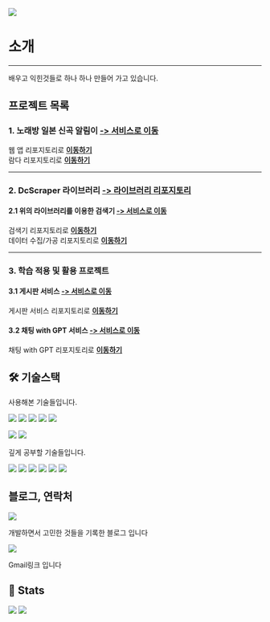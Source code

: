 ![](https://capsule-render.vercel.app/api?type=waving&color=91f48a&height=120&text=spiaminto's%20GitHub&animation=fadeIn&fontColor=4d4d4d&fontSize=50)

# 소개
---
배우고 익힌것들로 하나 하나 만들어 가고 있습니다.

## 프로젝트 목록
### 1. 노래방 일본 신곡 알림이 **[-> 서비스로 이동](https://jsongnoti.com)**   
웹 앱 리포지토리로 **[이동하기](https://github.com/spiaminto/JsongNoti-web)**   
람다 리포지토리로 **[이동하기](https://github.com/spiaminto/JsongNoti)**  

---
### 2. DcScraper 라이브러리 **[-> 라이브러리 리포지토리](https://github.com/spiaminto/DcScraper)**   
#### 2.1 위의 라이브러리를 이용한 검색기 **[-> 서비스로 이동](http://spia.ap-northeast-2.elasticbeanstalk.com/gitgallsearch)**     
검색기 리포지토리로 **[이동하기](https://github.com/spiaminto/GitGallSearch)**   
데이터 수집/가공 리포지토리로 **[이동하기](https://github.com/spiaminto/GitGallSearchBack)**

---
### 3. 학습 적용 및 활용 프로젝트
#### 3.1 게시판 서비스 **[-> 서비스로 이동](http://spia.ap-northeast-2.elasticbeanstalk.com/spiaboard/boards)**  
게시판 서비스 리포지토리로 **[이동하기](https://github.com/spiaminto/boardJpa)**  
#### 3.2 채팅 with GPT 서비스 **[-> 서비스로 이동](http://spia.ap-northeast-2.elasticbeanstalk.com/spiachat/lobby)**   
채팅 with GPT 리포지토리로 **[이동하기](https://github.com/spiaminto/spiaChat)**

## 🛠️ 기술스택
사용해본 기술들입니다.  
  
![](https://img.shields.io/badge/HTML-e34f26?style=flat-square&logo=HTML5&logoColor=white)
![](https://img.shields.io/badge/CSS-1592b6?style=flat-square&logo=CSS3&logoColor=white)
![](https://img.shields.io/badge/Bootstrap-795eb3?style=flat-square&logo=Bootstrap&logoColor=white)
![](https://img.shields.io/badge/Javascript-f7df1e?style=flat-square&logo=Javascript&logoColor=white)
![](https://img.shields.io/badge/Jquery-0769ad?style=flat-square&logo=Jquery&logoColor=white)  

![](https://img.shields.io/badge/ElasticBeanstalk-dd6d33?style=flat-square&logo=AmazonWebServices&logoColor=white) 
![](https://img.shields.io/badge/AWSLambda-ffba75?style=flat-square&logo=AWSLambda&logoColor=white) 

  
깊게 공부할 기술들입니다.  
  
![](https://img.shields.io/badge/Java-007396?style=flat-square&logo=Java&logoColor=white)
![](https://img.shields.io/badge/SpringBoot-6DB33F?style=flat-square&logo=Spring-Boot&logoColor=white) 
![](https://img.shields.io/badge/Thymeleaf-6D933F?style=flat-square&logo=Thymeleaf&logoColor=white) 
![](https://img.shields.io/badge/MySQL-4479A1?style=flat-square&logo=MySQL&logoColor=white) 
![](https://img.shields.io/badge/PostgreSQL-3776ab?style=flat-square&logo=PostgreSQL&logoColor=white)
![](https://img.shields.io/badge/AmazonAWS-FF7F00?style=flat-square&logo=AmazonWebServices&logoColor=white)

## 블로그, 연락처
[![](https://img.shields.io/badge/Tistory-000000?style=flat-square&logo=Tistory&logoColor=white&link=https://spiaminto.tistory.com/)](https://spiaminto.tistory.com/)
  
개발하면서 고민한 것들을 기록한 블로그 입니다

[![](https://img.shields.io/badge/Gmail-EA4335?style=flat-square&logo=Gmail&logoColor=white&link=mailto:spiaminto@gmail.com)](mailto:spiaminto@gmail.com)

Gmail링크 입니다

## 🏅 Stats

![](https://github-readme-stats.vercel.app/api?username=spiaminto&bg_color=180,00000000,00000000&title_color=4d4d4d&text_color=4d4d4d) 
![](https://github-readme-stats.vercel.app/api/top-langs/?username=spiaminto&layout=compact&bg_color=180,00000000,00000000&title_color=4d4d4d&text_color=4d4d4d)
